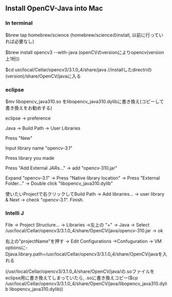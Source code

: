 ## Install OpenCV-Java into Mac
### In terminal
$brew tap homebrew/science   (homebrew/scienceのinstall, 以前に行っていれば必要なし)

$brew install opencv3 --with-java   (openCVのversionによりopencv(version上1桁))

$cd usr/local/Cellar/opencv3/3.1.0_4/share/java    //installしたdirectriの(version)/share/OpenCV/javaに入る

### eclipse
$mv libopencv_java310.so をlibopencv_java310.dylibに書き換え(コピーして書き換えをお勧めする)

eclipse -> preference

Java -> Build Path -> User Libraries

Press "New"

Input library name "opencv-3.1"

Press library you made

Press "Add External JARs..." -> add "opencv-310.jar"

Expand "opencv-3.1" -> Press "Native library location" -> Press "External Folder..." -> Double click "libopencv_java310.dylib"

使いたいProjectで右クリックしてBuild Path -> Add libraries... -> user library & Next -> check "opencv-3.1". Finish.

### Intelli J
File -> Project Structure... -> Libraries 
  ->左上の "+" -> Java -> Select /usr/local/Cellar/opencv3/3.1.0_4/share/OpenCV/java/opencv-310.jar -> ok

右上の"projectName"を押す -> Edit Configurations
  ->Confuguration -> VM optionsに-Djava.library.path=/usr/local/Cellar/opencv3/3.1.0_4/share/OpenCV/javaを入れる

(/usr/local/Cellar/opencv3/3.1.0_4/share/OpenCV/java/の.soファイルをeclipse用に書き換えてしまっていたら,
  .soに書き換えコピー($cp /usr/local/Cellar/opencv3/3.1.0_4/share/OpenCV/java/libopencv_java310.dylib libopencv_java310.dylib))

